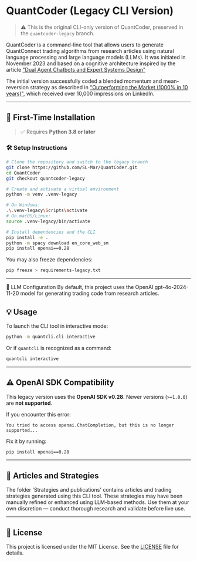 # QuantCoder (Legacy CLI Version)

> ⚠️ This is the original CLI-only version of QuantCoder, preserved in the `quantcoder-legacy` branch.

QuantCoder is a command-line tool that allows users to generate QuantConnect trading algorithms from research articles using natural language processing and large language models (LLMs). It was initiated in November 2023 and based on a cognitive architecture inspired by the article ["Dual Agent Chatbots and Expert Systems Design"](https://towardsdev.com/dual-agent-chatbots-and-expert-systems-design-25e2cba434e9)

The initial version successfully coded a blended momentum and mean-reversion strategy as described in ["Outperforming the Market (1000% in 10 years)"](https://medium.com/coinmonks/how-to-outperform-the-market-fe151b944c77?sk=7066045abe12d5cf88c7edc80ec2679c), which received over 10,000 impressions on LinkedIn.

---

## 🚀 First-Time Installation

> ✅ Requires **Python 3.8 or later**

### 🛠 Setup Instructions

```bash
# Clone the repository and switch to the legacy branch
git clone https://github.com/SL-Mar/QuantCoder.git
cd QuantCoder
git checkout quantcoder-legacy

# Create and activate a virtual environment
python -m venv .venv-legacy

# On Windows:
.\.venv-legacy\Scripts\activate
# On macOS/Linux:
source .venv-legacy/bin/activate

# Install dependencies and the CLI
pip install -e .
python -m spacy download en_core_web_sm
pip install openai==0.28
```

You may also freeze dependencies:

```bash
pip freeze > requirements-legacy.txt
```

---
🧠 LLM Configuration
By default, this project uses the OpenAI gpt-4o-2024-11-20 model for generating trading code from research articles.

## 💡 Usage

To launch the CLI tool in interactive mode:

```bash
python -m quantcli.cli interactive
```

Or if `quantcli` is recognized as a command:

```bash
quantcli interactive
```

---

## ⚠️ OpenAI SDK Compatibility

This legacy version uses the **OpenAI SDK v0.28**. Newer versions (`>=1.0.0`) are **not supported**.

If you encounter this error:

```
You tried to access openai.ChatCompletion, but this is no longer supported...
```

Fix it by running:

```bash
pip install openai==0.28
```

---

## 📁 Articles and Strategies

The folder 'Strategies and publications' contains articles and trading strategies generated using this CLI tool. These strategies may have been manually refined or enhanced using LLM-based methods. Use them at your own discretion — conduct thorough research and validate before live use.

---

## 📜 License

This project is licensed under the MIT License. See the [LICENSE](LICENSE) file for details.


